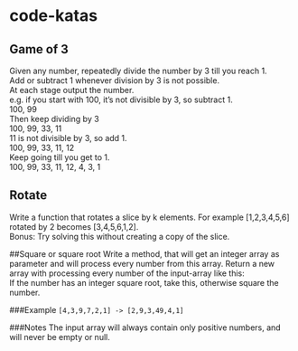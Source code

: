 # code-katas

## Game of 3
Given any number, repeatedly divide the number by 3 till you reach 1.   
Add or subtract 1 whenever division by 3 is not possible.  
At each stage output the number.  
e.g. if you start with 100, it’s not divisible by 3, so subtract 1.  
100, 99  
Then keep dividing by 3  
100, 99, 33, 11  
11 is not divisible by 3, so add 1.  
100, 99, 33, 11, 12  
Keep going till you get to 1.  
100, 99, 33, 11, 12, 4, 3, 1  

## Rotate
Write a function that rotates a slice by k elements. For example [1,2,3,4,5,6] rotated by 2 becomes [3,4,5,6,1,2].  
Bonus: Try solving this without creating a copy of the slice.  

##Square or square root
Write a method, that will get an integer array as parameter and will process every number from this array.
Return a new array with processing every number of the input-array like this:  
If the number has an integer square root, take this, otherwise square the number.  

###Example
`[4,3,9,7,2,1] -> [2,9,3,49,4,1]`

###Notes
The input array will always contain only positive numbers, and will never be empty or null.